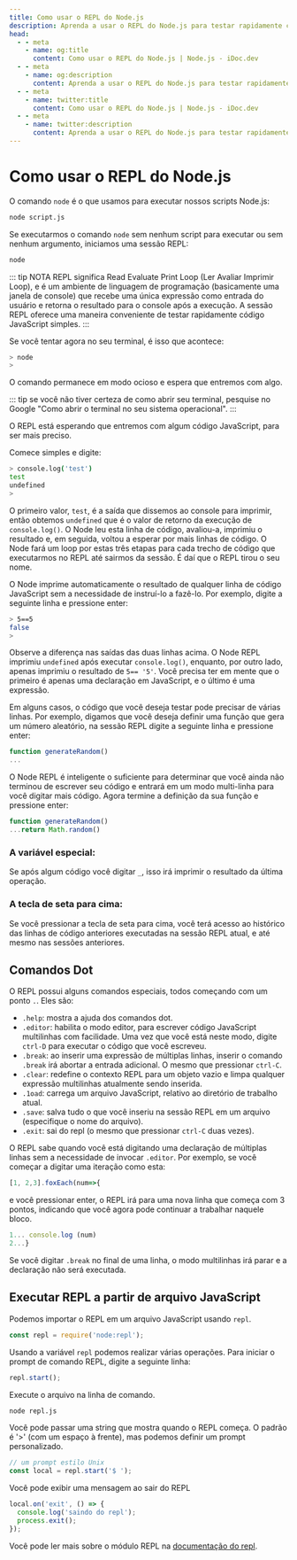 ```yaml
---
title: Como usar o REPL do Node.js
description: Aprenda a usar o REPL do Node.js para testar rapidamente código JavaScript simples e explorar suas funcionalidades, incluindo modo multilinhas, variáveis especiais e comandos de ponto.
head:
  - - meta
    - name: og:title
      content: Como usar o REPL do Node.js | Node.js - iDoc.dev
  - - meta
    - name: og:description
      content: Aprenda a usar o REPL do Node.js para testar rapidamente código JavaScript simples e explorar suas funcionalidades, incluindo modo multilinhas, variáveis especiais e comandos de ponto.
  - - meta
    - name: twitter:title
      content: Como usar o REPL do Node.js | Node.js - iDoc.dev
  - - meta
    - name: twitter:description
      content: Aprenda a usar o REPL do Node.js para testar rapidamente código JavaScript simples e explorar suas funcionalidades, incluindo modo multilinhas, variáveis especiais e comandos de ponto.
---
```



# Como usar o REPL do Node.js

O comando `node` é o que usamos para executar nossos scripts Node.js:

```bash
node script.js
```

Se executarmos o comando `node` sem nenhum script para executar ou sem nenhum argumento, iniciamos uma sessão REPL:

```bash
node
```

::: tip NOTA
REPL significa Read Evaluate Print Loop (Ler Avaliar Imprimir Loop), e é um ambiente de linguagem de programação (basicamente uma janela de console) que recebe uma única expressão como entrada do usuário e retorna o resultado para o console após a execução. A sessão REPL oferece uma maneira conveniente de testar rapidamente código JavaScript simples.
:::

Se você tentar agora no seu terminal, é isso que acontece:

```bash
> node
>
```

O comando permanece em modo ocioso e espera que entremos com algo.

::: tip
se você não tiver certeza de como abrir seu terminal, pesquise no Google "Como abrir o terminal no seu sistema operacional".
:::

O REPL está esperando que entremos com algum código JavaScript, para ser mais preciso.

Comece simples e digite:

```bash
> console.log('test')
test
undefined
>
```

O primeiro valor, `test`, é a saída que dissemos ao console para imprimir, então obtemos `undefined` que é o valor de retorno da execução de `console.log()`. O Node leu esta linha de código, avaliou-a, imprimiu o resultado e, em seguida, voltou a esperar por mais linhas de código. O Node fará um loop por estas três etapas para cada trecho de código que executarmos no REPL até sairmos da sessão. É daí que o REPL tirou o seu nome.

O Node imprime automaticamente o resultado de qualquer linha de código JavaScript sem a necessidade de instruí-lo a fazê-lo. Por exemplo, digite a seguinte linha e pressione enter:

```bash
> 5==5
false
>
```

Observe a diferença nas saídas das duas linhas acima. O Node REPL imprimiu `undefined` após executar `console.log()`, enquanto, por outro lado, apenas imprimiu o resultado de `5== '5'`. Você precisa ter em mente que o primeiro é apenas uma declaração em JavaScript, e o último é uma expressão.

Em alguns casos, o código que você deseja testar pode precisar de várias linhas. Por exemplo, digamos que você deseja definir uma função que gera um número aleatório, na sessão REPL digite a seguinte linha e pressione enter:

```javascript
function generateRandom()
...
```

O Node REPL é inteligente o suficiente para determinar que você ainda não terminou de escrever seu código e entrará em um modo multi-linha para você digitar mais código. Agora termine a definição da sua função e pressione enter:

```javascript
function generateRandom()
...return Math.random()
```


### A variável especial:

Se após algum código você digitar `_`, isso irá imprimir o resultado da última operação.

### A tecla de seta para cima:

Se você pressionar a tecla de seta para cima, você terá acesso ao histórico das linhas de código anteriores executadas na sessão REPL atual, e até mesmo nas sessões anteriores.

## Comandos Dot

O REPL possui alguns comandos especiais, todos começando com um ponto `.`. Eles são:
- `.help`: mostra a ajuda dos comandos dot.
- `.editor`: habilita o modo editor, para escrever código JavaScript multilinhas com facilidade. Uma vez que você está neste modo, digite `ctrl-D` para executar o código que você escreveu.
- `.break`: ao inserir uma expressão de múltiplas linhas, inserir o comando `.break` irá abortar a entrada adicional. O mesmo que pressionar `ctrl-C`.
- `.clear`: redefine o contexto REPL para um objeto vazio e limpa qualquer expressão multilinhas atualmente sendo inserida.
- `.1oad`: carrega um arquivo JavaScript, relativo ao diretório de trabalho atual.
- `.save`: salva tudo o que você inseriu na sessão REPL em um arquivo (especifique o nome do arquivo).
- `.exit`: sai do repl (o mesmo que pressionar `ctrl-C` duas vezes).

O REPL sabe quando você está digitando uma declaração de múltiplas linhas sem a necessidade de invocar `.editor`. Por exemplo, se você começar a digitar uma iteração como esta:
```javascript
[1, 2,3].foxEach(num=>{
```
e você pressionar enter, o REPL irá para uma nova linha que começa com 3 pontos, indicando que você agora pode continuar a trabalhar naquele bloco.
```javascript
1... console.log (num)
2...}
```

Se você digitar `.break` no final de uma linha, o modo multilinhas irá parar e a declaração não será executada.

## Executar REPL a partir de arquivo JavaScript

Podemos importar o REPL em um arquivo JavaScript usando `repl`.
```javascript
const repl = require('node:repl');
```

Usando a variável `repl` podemos realizar várias operações. Para iniciar o prompt de comando REPL, digite a seguinte linha:
```javascript
repl.start();
```

Execute o arquivo na linha de comando.
```bash
node repl.js
```

Você pode passar uma string que mostra quando o REPL começa. O padrão é '>' (com um espaço à frente), mas podemos definir um prompt personalizado.
```javascript
// um prompt estilo Unix
const local = repl.start('$ ');
```

Você pode exibir uma mensagem ao sair do REPL

```javascript
local.on('exit', () => {
  console.log('saindo do repl');
  process.exit();
});
```

Você pode ler mais sobre o módulo REPL na [documentação do repl](/pt/nodejs/api/repl).


